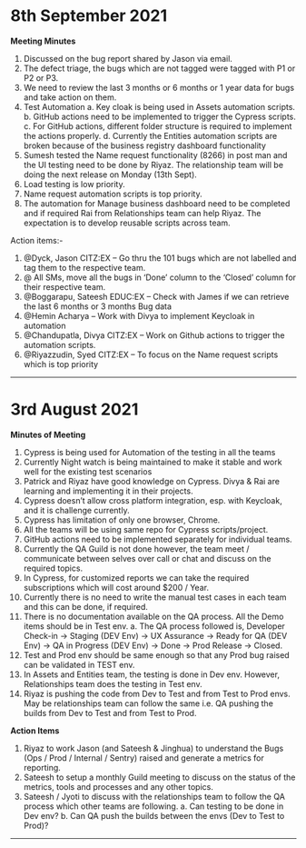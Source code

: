 # 8th September 2021
**Meeting Minutes**
1. Discussed on the bug report shared by Jason via email.
2. The defect triage, the bugs which are not tagged were tagged with P1 or P2 or P3.
3. We need to review the last 3 months or 6 months or 1 year data for bugs and take action on them.
4. Test Automation
a. Key cloak is being used in Assets automation scripts.
b. GitHub actions need to be implemented to trigger the Cypress scripts.
c. For GitHub actions, different folder structure is required to implement the actions properly.
d. Currently the Entities automation scripts are broken because of the business registry dashboard functionality
5. Sumesh tested the Name request functionality (8266) in post man and the UI testing need to be done by Riyaz. The relationship team will be doing the next release on Monday (13th Sept).
6. Load testing is low priority.
7. Name request automation scripts is top priority.
8. The automation for Manage business dashboard need to be completed and if required Rai from Relationships team can help Riyaz. The expectation is to develop reusable scripts across team.

Action items:-
1. @Dyck, Jason CITZ:EX – Go thru the 101 bugs which are not labelled and tag them to the respective team.
2. @ All SMs, move all the bugs in ‘Done’ column to the ‘Closed’ column for their respective team.
3. @Boggarapu, Sateesh EDUC:EX – Check with James if we can retrieve the last 6 months or 3 months Bug data
4. @Hemin Acharya – Work with Divya to implement Keycloak in automation
5. @Chandupatla, Divya CITZ:EX – Work on Github actions to trigger the automation scripts.
6. @Riyazzudin, Syed CITZ:EX – To focus on the Name request scripts which is top priority
---

# 3rd August 2021

**Minutes of Meeting**

1. Cypress is being used for Automation of the testing in all the teams
2. Currently Night watch is being maintained to make it stable and work well for the existing test scenarios
3. Patrick and Riyaz have good knowledge on Cypress. Divya & Rai are learning and implementing it in their projects.
4. Cypress doesn’t allow cross platform integration, esp. with Keycloak, and it is challenge currently.
5. Cypress has limitation of only one browser, Chrome.
6. All the teams will be using same repo for Cypress scripts/project.
7. GitHub actions need to be implemented separately for individual teams.
8. Currently the QA Guild is not done however, the team meet / communicate between selves over call or chat and discuss on the required topics.
9. In Cypress, for customized reports we can take the required subscriptions which will cost around $200 / Year.
10. Currently there is no need to write the manual test cases in each team and this can be done, if required.
11. There is no documentation available on the QA process. All the Demo items should be in Test env.
a. The QA process followed is, Developer Check-in -> Staging (DEV Env) -> UX Assurance -> Ready for QA (DEV Env) -> QA in Progress (DEV Env) -> Done -> Prod Release -> Closed.
12. Test and Prod env should be same enough so that any Prod bug raised can be validated in TEST env.
13. In Assets and Entities team, the testing is done in Dev env. However, Relationships team does the testing in Test env.
14. Riyaz is pushing the code from Dev to Test and from Test to Prod envs. May be relationships team can follow the same i.e. QA pushing the builds from Dev to Test and from Test to Prod.

**Action Items**

1. Riyaz to work Jason (and Sateesh & Jinghua) to understand the Bugs (Ops / Prod / Internal / Sentry) raised and generate a metrics for reporting.
2. Sateesh to setup a monthly Guild meeting to discuss on the status of the metrics, tools and processes and any other topics.
3. Sateesh / Jyoti to discuss with the relationships team to follow the QA process which other teams are following.
a. Can testing to be done in Dev env?
b. Can QA push the builds between the envs (Dev to Test to Prod)?

---
